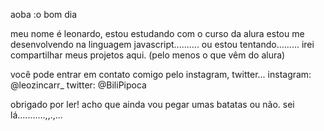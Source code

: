 aoba :o bom dia

meu nome é leonardo, estou estudando com o curso da alura
estou me desenvolvendo na linguagem javascript.......... ou estou tentando.........
irei compartilhar meus projetos aqui. (pelo menos o que vêm do alura)

você pode entrar em contato comigo pelo instagram, twitter...
instagram: @leozincarr_
twitter: @BiliPipoca

obrigado por ler! acho que ainda vou pegar umas batatas ou não. sei lá...........,,.,...
